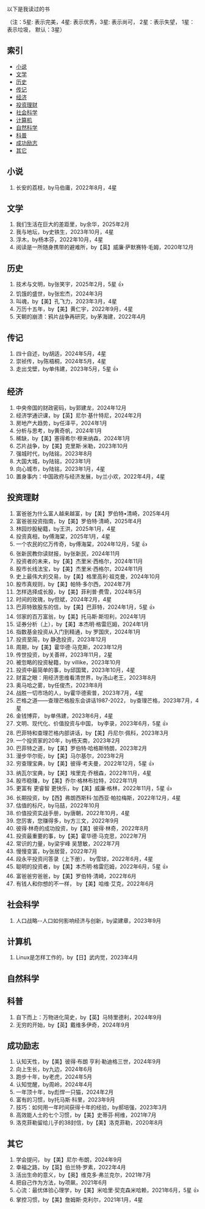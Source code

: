 以下是我读过的书

（注：5星: 表示完美，4星: 表示优秀，3星: 表示尚可， 2星：表示失望， 1星：表示垃圾， 默认：3星）


## 索引

- [小说](#小说)
- [文学](#文学)
- [历史](#历史)
- [传记](#传记)
- [经济](#经济)
- [投资理财](#投资理财)
- [社会科学](#社会科学)
- [计算机](#计算机)
- [自然科学](#自然科学)
- [科普](#科普)
- [成功励志](#成功励志)
- [其它](#其它)

## 小说
1. 长安的荔枝，by马伯庸，2022年8月，4星

## 文学
1. 我们生活在巨大的差距里，by余华，2025年2月
1. 我与地坛，by史铁生，2023年10月，4星
1. 浮木，by杨本芬，2022年10月，4星
1. 阅读是一所随身携带的避难所，by【英】威廉·萨默赛特·毛姆，2020年12月

## 历史
1. 技术与文明，by张笑宇，2025年2月，5星 :+1:
1. 饥饿的盛世，by张宏杰，2024年3月
1. 叫魂，by【美】孔飞力，2023年3月，4星
1. 万历十五年，by【美】黄仁宇，2022年9月，4星
1. 天朝的崩溃：鸦片战争再研究，by茅海建，2022年4月

## 传记
1. 四十自述，by胡适，2024年5月，4星
1. 崇祯传，by陈梧桐，2024年5月，4星
1. 走出戈壁，by单伟建，2023年5月，5星 :+1:

## 经济
1. 中央帝国的财政密码，by郭建龙，2024年12月
1. 经济学通识课，by【英】尼尔·基什特尼，2024年2月
1. 房地产大趋势，by任泽平，2024年1月
1. 分析与思考，by黄奇帆，2024年1月
1. 稀缺，by【美】塞得希尔·穆来纳森，2024年1月
1. 芯片战争，by【美】克里斯·米勒，2023年10月
1. 强城时代，by陆铭，2023年8月
1. 大国大城，by陆铭，2023年1月
1. 向心城市，by陆铭，2023年1月，4星
1. 置身事内：中国政府与经济发展，by兰小欢，2022年4月，4星

## 投资理财
1. 富爸爸为什么富人越来越富，by【美】罗伯特•清崎，2025年4月
1. 富爸爸投资指南，by【美】罗伯特·清崎，2025年4月
1. 林园炒股秘籍，by王洪，2025年1月，4星
1. 投资真相，by傅海棠，2025年1月，4星
1. 一个农民的亿万传奇，by傅海棠，2024年12月，5星 :+1:
1. 张新民教你读财报，by张新民，2024年11月
1. 投资者的未来，by【美】杰里米·西格尔，2024年11月
1. 股市长线法宝，by【美】杰里米·西格尔，2024年11月
1. 史上最伟大的交易，by【美】格里高利·祖克曼，2024年10月
1. 股市真规则，by【美】帕特·多尔西，2024年7月
1. 怎样选择成长股，by【美】菲利普·费雪，2024年5月
1. 时间的玫瑰，by但斌，2024年2月，4星
1. 巴菲特致股东的信，by【美】巴菲特，2024年1月，5星 :+1:
1. 邻家的百万富翁，by【美】托马斯·斯坦利，2024年1月
1. 证券分析（上），by【美】本杰明·格雷厄姆，2024年1月
1. 指数基金投资从入门到精通，by 罗国庆，2024年1月
1. 投资至简，by 静逸投资，2023年12月
1. 周期，by【美】霍华德·马克斯，2023年12月
1. 传世投资，by关善祥，2023年11月，2星
1. 被忽略的投资秘籍，by villike，2023年10月
1. 投资中最简单的事，by邱国鹭，2023年10月，4星
1. 财富之眼：用经济思维看清世界，by汤山老王，2023年8月
1. 奥马哈之雾，by任俊杰，2023年8月
1. 战胜一切市场的人，by霍华德索普，2023年7月，4星
1. 芒格之道——查理芒格股东会讲话1987-2022， by查理芒格，2023年7月，4星
1. 金钱博弈， by单伟建，2023年6月，4星
1. 文明、现代化、价值投资与中国， by李录，2023年6月，5星 :+1:
1. 巴菲特和查理芒格内部讲话，by【美】丹尼尔·佩科，2023年3月
1. 一个投资家的20年，by杨天南，2023年2月
1. 巴菲特之道，by【美】罗伯特·哈格斯特朗，2023年2月
1. 漫步华尔街，by【美】马尔基尔，2023年2月
1. 穷查理宝典，by【美】彼得·考夫曼，2022年12月，5星 :+1:
1. 纳瓦尔宝典，by【美】埃里克·乔根森，2022年11月，4星
1. 股市稳赚，by【美】乔尔·格林布拉特，2022年11月
1. 更富有 更睿智 更快乐，by【美】威廉·格林，2022年11月，5星 :+1:
1. 长期投资，by【西】弗朗西斯科·加西亚·帕拉梅斯，2022年12月，4星
1. 估值的标尺，by马喆，2022年10月
1. 价值投资实战手册，by唐朝，2022年10月，4星
1. 您厉害，您赚得多，by方三文，2022年9月
1. 彼得·林奇的成功投资，by【美】彼得·林奇，2022年8月
1. 投资最重要的事，by【美】霍华德·马克思，2022年7月
1. 常识的力量，by梁宇峰 吴慧敏，2022年7月
1. 慢慢变富，by张居营，2022年7月
1. 段永平投资问答录（上下册）， by雪球，2022年6月，4星
1. 聪明的投资者，by【美】本杰明·格雷厄姆，2022年6月，5星 :+1:
1. 富爸爸穷爸爸，by【美】罗伯特·清崎，2022年6月
1. 有钱人和你想的不一样， by【美】哈维·艾克，2022年6月

## 社会科学
1. 人口战略--人口如何影响经济与创新，by梁建章，2023年9月

## 计算机
1. Linux是怎样工作的，by【日】武内觉，2023年4月
   
## 自然科学

## 科普
1. 自下而上：万物进化简史，by【英】马特里德利，2024年9月
2. 无穷的开始，by【英】戴维多伊奇，2024年9月

## 成功励志
1. 认知天性，by【美】彼得·布朗 亨利·勒迪格三世，2024年9月
1. 向上生长，by九边，2024年6月
1. 跑步十年，by老虎，2024年5月
1. 认知觉醒，by周岭，2024年4月
1. 一年顶十年，by彪悍一只猫，2024年2月
1. 富有的习惯，by托马斯·科里，2023年9月
1. 技巧：如何用一年时间获得十年的经验，by郝培强，2023年3月
1. 高效能人士的七个习惯，by【美】史蒂芬·柯维，2021年7月
1. 洛克菲勒留给儿子的38封信，by【美】洛克菲勒，2020年8月

## 其它
1. 学会提问， by【美】尼尔·布朗，2024年9月
1. 幸福之路，by【英】伯兰特·罗素，2022年4月
1. 活出生命的意义，by【奥】维克多·弗兰克尔，2021年7月
1. 把自己作为方法，by项飙，2021年6月
1. 心流：最优体验心理学，by【美】米哈里·契克森米哈赖，2021年6月，5星 :+1:
1. 掌控习惯，by【美】詹姆斯·克利尔，2021年1月，4星
